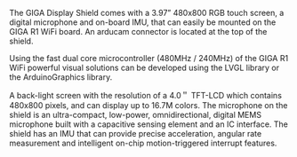 <FeatureDescription>

The GIGA Display Shield comes with a 3.97” 480x800 RGB touch screen, a digital microphone and on-board IMU, that can easily be mounted on the GIGA R1 WiFi board. An arducam connector is located at the top of the shield.

Using the fast dual core microcontroller (480MHz / 240MHz) of the GIGA R1 WiFi powerful visual solutions can be developed using the LVGL library or the ArduinoGraphics library.

</FeatureDescription>

<FeatureList>

<Feature title="3.97” 480x800 RGB touch screen" image="configurability">
A back-light screen with the resolution of a 4.0＂ TFT-LCD which contains 480x800 pixels, and can display up to 16.7M colors.
<FeatureLink title="" url=""/>
</Feature>

<Feature title="MP34DT06JTR Digital microphone" image="microphone">
The microphone on the shield is an ultra-compact, low-power, omnidirectional, digital MEMS microphone built with a capacitive sensing element and an IC interface.
<FeatureLink title="datasheet" url="https://eu.mouser.com/datasheet/2/389/mp34dt06j-1387393.pdf"/>
</Feature>

<Feature title="Bosch BMI270 6 Axis IMU" image="imu">
The shield has an IMU that can provide precise acceleration, angular rate measurement and intelligent on-chip motion-triggered interrupt features.
<FeatureLink title="datasheet" url="https://www.bosch-sensortec.com/media/boschsensortec/downloads/datasheets/bst-bmi270-ds000.pdf"/>
</Feature>

</FeatureList>
